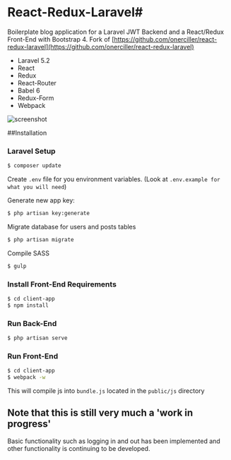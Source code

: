 # React-Redux-Laravel#

Boilerplate blog application for a Laravel JWT Backend and a React/Redux Front-End with Bootstrap 4.
Fork of [https://github.com/onerciller/react-redux-laravel](https://github.com/onerciller/react-redux-laravel)

* Laravel 5.2
* React
* Redux
* React-Router
* Babel 6
* Redux-Form
* Webpack

![screenshot](https://github.com/onerciller/react-redux-laravel/blob/master/public/img.png)

##Installation

### Laravel Setup
```sh
$ composer update
```
Create ```.env``` file for you environment variables. (Look at ```.env.example for what you will need```)

Generate new app key: 
```sh 
$ php artisan key:generate
```

Migrate database for users and posts tables
```sh
$ php artisan migrate 
```

Compile SASS
```sh
$ gulp
```

### Install Front-End Requirements
```sh
$ cd client-app
$ npm install
```

### Run Back-End

```sh
$ php artisan serve
```


### Run Front-End

```sh
$ cd client-app
$ webpack -w
```

This will compile js into `bundle.js` located in the `public/js` directory

## Note that this is still very much a 'work in progress'

Basic functionality such as logging in and out has been implemented and other functionality is continuing to be developed.
 
